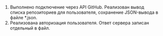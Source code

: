 1. Выполнено подключение через API GitHub. Реализован вывод списка репозиториев для пользователя, сохранение JSON-вывода в файле *.json.
2. Реализована авторизация пользователя. Ответ сервера записан отдельный в файл.
